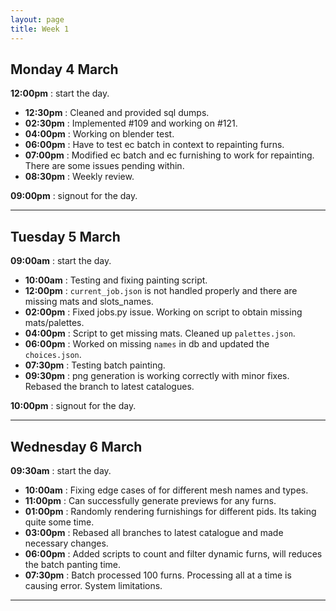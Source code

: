 ```yaml
---
layout: page
title: Week 1
---
```



## Monday 4 March

**12:00pm** : start the day.

- **12:30pm** : Cleaned and provided sql dumps.
- **02:30pm** : Implemented #109 and working on #121.
- **04:00pm** : Working on blender test.
- **06:00pm** : Have to test ec batch in context to repainting furns.
- **07:00pm** : Modified ec batch and ec furnishing to work for repainting. There are some issues pending within.
- **08:30pm** : Weekly review.

**09:00pm** : signout for the day.

---

## Tuesday 5 March

**09:00am** : start the day.

- **10:00am** : Testing and fixing painting script.
- **12:00pm** : `current_job.json` is not handled properly and there are missing mats and slots_names.
- **02:00pm** : Fixed jobs.py issue. Working on script to obtain missing mats/palettes.
- **04:00pm** : Script to get missing mats. Cleaned up `palettes.json`.
- **06:00pm** : Worked on missing `names` in db and updated the `choices.json`.
- **07:30pm** : Testing batch painting.
- **09:30pm** : png generation is working correctly with minor fixes. Rebased the branch to latest catalogues.

**10:00pm** : signout for the day.

---

## Wednesday 6 March

**09:30am** : start the day.

- **10:00am** : Fixing edge cases of for different mesh names and types.
- **11:00pm** : Can successfully generate previews for any furns.
- **01:00pm** : Randomly rendering furnishings for different pids. Its taking quite some time.
- **03:00pm** : Rebased all branches to latest catalogue and made necessary changes.
- **06:00pm** : Added scripts to count and filter dynamic furns, will reduces the batch panting time.
- **07:30pm** : Batch processed 100 furns. Processing all at a time is causing error. System limitations.


---